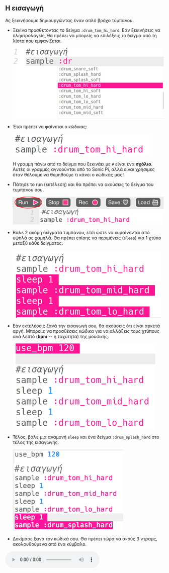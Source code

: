 ## Η εισαγωγή

Ας ξεκινήσουμε δημιουργώντας έναν απλό βρόχο τύμπανου.

+ Ξεκίνα προσθέτοντας το δείγμα `:drum_tom_hi_hard`. Εάν ξεκινήσεις να πληκτρολογείς, θα πρέπει να μπορείς να επιλέξεις το δείγμα από τη λίστα που εμφανίζεται.
    
    ![στιγμιότυπο οθόνης](images/drum-sample-help.png)

+ Έτσι πρέπει να φαίνεται ο κώδικας:
    
    ![στιγμιότυπο οθόνης](images/drum-intro-1.png)
    
    Η γραμμή πάνω από το δείγμα που ξεκινάει με `#` είναι ένα **σχόλιο**. Αυτές οι γραμμές αγνοούνται από το Sonic Pi, αλλά είναι χρήσιμες όταν θέλουμε να θυμηθούμε τι κάνει ο κώδικάς μας!

+ Πάτησε το run (εκτέλεση) και θα πρέπει να ακούσεις το δείγμα του τυμπάνου σου.
    
    ![στιγμιότυπο οθόνης](images/drum-run.png)

+ Βάλε 2 ακόμη δείγματα τυμπάνου, έτσι ώστε να κυμαίνονται από υψηλά σε χαμηλά. Θα πρέπει επίσης να περιμένεις (`sleep`) για 1 χτύπο μεταξύ κάθε δείγματος.
    
    ![στιγμιότυπο οθόνης](images/drum-intro-2.png)

+ Εάν εκτελέσεις ξανά την εισαγωγή σου, θα ακούσεις ότι είναι αρκετά αργή. Μπορείις να προσθέσεις κώδικα για να αλλάξεις τους χτύπους ανά λεπτό (**bpm** -- η ταχύτητα) της μουσικής.
    
    ![στιγμιότυπο οθόνης](images/drum-bpm.png)

+ Τέλος, βάλε μια αναμονή `sleep` και ένα δείγμα `:drum_splash_hard` στο τέλος της εισαγωγής.
    
    ![στιγμιότυπο οθόνης](images/drum-intro-splash.png)

+ Δοκίμασε ξανά τον κώδικά σου. Θα πρέπει τώρα να ακούς 3 ντραμς, ακολουθούμενα από ένα κύμβαλο.
    
<div id="audio-preview" class="pdf-hidden">
<audio controls preload>
    <source src="resources/drums-intro.mp3" type="audio/mpeg"> 
Το πρόγραμμα περιήγησής σου δεν υποστηρίζει αυτό το <code>ηχητικό</code> στοιχείο. 
</audio>
</div>